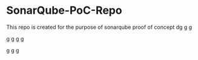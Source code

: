 # SonarQube-PoC-Repo
This repo is created for the purpose of sonarqube proof of concept
dg
g
g

g
g
g
g

g
g
g
